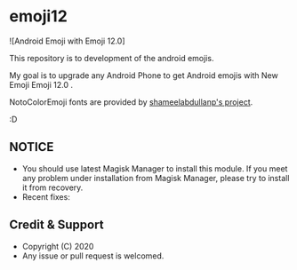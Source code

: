 # emoji12 


![Android Emoji with Emoji 12.0]

This repository is to development of the android emojis.

My goal is to upgrade any Android Phone to get Android emojis with New Emoji Emoji 12.0 .
 
NotoColorEmoji fonts are provided by [shameelabdullanp's project](https://github.com/shameelabdullanp/emoji12).

:D

## NOTICE

* You should use latest Magisk Manager to install this module. If you meet any problem under installation from Magisk Manager, please try to install it from recovery.
* Recent fixes:


## Credit & Support

* Copyright (C) 2020 
* Any issue or pull request is welcomed.
